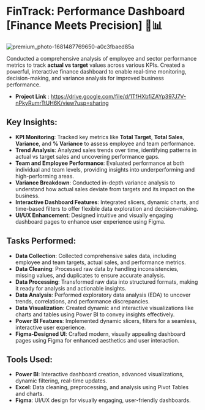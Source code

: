 # FinTrack: Performance Dashboard [Finance Meets Precision] 💼📊

![premium_photo-1681487769650-a0c3fbaed85a](https://github.com/user-attachments/assets/cd17d018-220d-4a6d-8193-ebb01e68ae95)

Conducted a comprehensive analysis of employee and sector performance metrics to track **actual vs target** values across various KPIs. Created a powerful, interactive finance dashboard to enable real-time monitoring, decision-making, and variance analysis for improved business performance.

- **Project Link** : https://drive.google.com/file/d/1TfHXbfiZAYp397J7V-nPkyRumrTtUH6K/view?usp=sharing


## Key Insights:
- **KPI Monitoring**: Tracked key metrics like **Total Target**, **Total Sales**, **Variance**, and **% Variance** to assess employee and team performance.
- **Trend Analysis**: Analyzed sales trends over time, identifying patterns in actual vs target sales and uncovering performance gaps.
- **Team and Employee Performance**: Evaluated performance at both individual and team levels, providing insights into underperforming and high-performing areas.
- **Variance Breakdown**: Conducted in-depth variance analysis to understand how actual sales deviate from targets and its impact on the business.
- **Interactive Dashboard Features**: Integrated slicers, dynamic charts, and time-based filters to offer flexible data exploration and decision-making.
- **UI/UX Enhancement**: Designed intuitive and visually engaging dashboard pages to enhance user experience using Figma.

## Tasks Performed:
- **Data Collection**: Collected comprehensive sales data, including employee and team targets, actual sales, and performance metrics.
- **Data Cleaning**: Processed raw data by handling inconsistencies, missing values, and duplicates to ensure accurate analysis.
- **Data Processing**: Transformed raw data into structured formats, making it ready for analysis and actionable insights.
- **Data Analysis**: Performed exploratory data analysis (EDA) to uncover trends, correlations, and performance discrepancies.
- **Data Visualization**: Created dynamic and interactive visualizations like charts and tables using Power BI to convey insights effectively.
- **Power BI Features**: Implemented dynamic slicers, filters for a seamless, interactive user experience.
- **Figma-Designed UI**: Crafted modern, visually appealing dashboard pages using Figma for enhanced aesthetics and user interaction.

## Tools Used:
- **Power BI**: Interactive dashboard creation, advanced visualizations, dynamic filtering, real-time updates.
- **Excel**: Data cleaning, preprocessing, and analysis using Pivot Tables and charts.
- **Figma**: UI/UX design for visually engaging, user-friendly dashboards.

